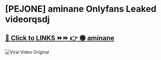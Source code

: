 
 # [PEJONE] aminane Onlyfans Leaked videorqsdj

## <h2><a href="https://clipsfans.com/aminane&ref=git">🔗 Click to LINKS ⏩⏩ 👉 🟢 aminane </a></h2>

<a href="https://clipsfans.com/aminane&ref=git" rel="nofollow" data-target="animated-image.originalLink"><img src="https://i.ibb.co.com/xMMVF88/686577567.gif" alt="Viral Video Original" style="max-width: 100%; display: inline-block;" data-target="animated-image.originalImage"></a>

